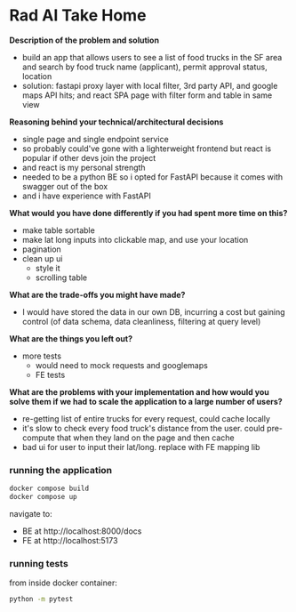 
# Rad AI Take Home

**Description of the problem and solution**
  - build an app that allows users to see a list of food trucks in the SF area and search by food truck name (applicant), permit approval status, location
  - solution: fastapi proxy layer with local filter, 3rd party API, and google maps API hits; and react SPA page with filter form and table in same view

**Reasoning behind your technical/architectural decisions**
- single page and single endpoint service
- so probably could've gone with a lighterweight frontend but react is popular if other devs join the project
- and react is my personal strength
- needed to be a python BE so i opted for FastAPI because it comes with swagger out of the box
- and i have experience with FastAPI

**What would you have done differently if you had spent more time on this?**
  - make table sortable
  - make lat long inputs into clickable map, and use your location
  - pagination
  - clean up ui
    - style it
    - scrolling table

**What are the trade-offs you might have made?**
  - I would have stored the data in our own DB, incurring a cost but gaining control (of data schema, data cleanliness, filtering at query level)

**What are the things you left out?**
  - more tests
    - would need to mock requests and googlemaps
    - FE tests

**What are the problems with your implementation and how would you solve them if we had to scale the application to a large number of users?**
  - re-getting list of entire trucks for every request, could cache locally
  - it's slow to check every food truck's distance from the user. could pre-compute that when they land on the page and then cache
  - bad ui for user to input their lat/long. replace with FE mapping lib

### running the application

```sh
docker compose build
docker compose up
```

navigate to:

- BE at http://localhost:8000/docs
- FE at http://localhost:5173

### running tests

from inside docker container:

```sh
python -m pytest
```

